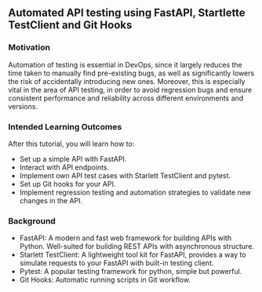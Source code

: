 ## Automated API testing using FastAPI, Startlette TestClient and Git Hooks

### Motivation

Automation of testing is essential in DevOps, since it largely reduces the time taken to manually find pre-existing bugs, as well as significantly lowers the risk of accidentally introducing new ones. Moreover, this is especially vital in the area of API testing, in order to avoid regression bugs and ensure consistent performance and reliability across different environments and versions.

### Intended Learning Outcomes

After this tutorial, you will learn how to:

- Set up a simple API with FastAPI.
- Interact with API endpoints.
- Implement own API test cases with Starlett TestClient and pytest.
- Set up Git hooks for your API.
- Implement regression testing and automation strategies to validate new changes in the API.
  <!-- blablablabla -->
  <!-- - Setting up the required tools in the environment and creating a git repository
  <!-- - Initializing a sample FastAPI project and running the API with Uvicorn
  <!-- - Reviewing provided test cases for the sample API. -->
  <!-- - Configuring Git Hooks to run provided Starlette TestClient test cases in automatic manner. -->
  <!-- - Updating source code of the API -->
  <!-- - Automation and regression testing of the new changes to the API -->

### Background

- FastAPI: A modern and fast web framework for building APIs with Python. Well-suited for building REST APIs with asynchronous structure.
- Starlett TestClient: A lightweight tool kit for FastAPI, provides a way to simulate requests to your FastAPI with built-in testing client.
- Pytest: A popular testing framework for python, simple but powerful.
- Git Hooks: Automatic running scripts in Git workflow.
